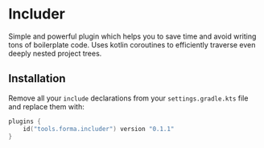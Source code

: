 # Includer

Simple and powerful plugin which helps you to save time and avoid writing tons of boilerplate code. Uses kotlin coroutines to efficiently traverse even deeply nested project trees.

## Installation

Remove all your `include` declarations from your `settings.gradle.kts` file and replace them with:

```kotlin
plugins {
    id("tools.forma.includer") version "0.1.1"
}
```
